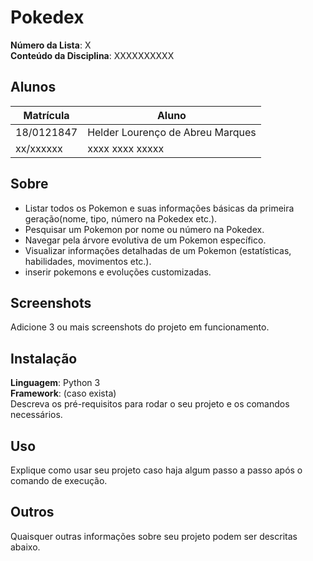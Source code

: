 # Pokedex

**Número da Lista**: X<br>
**Conteúdo da Disciplina**: XXXXXXXXXX<br>

## Alunos
|Matrícula | Aluno |
| -- | -- |
| 18/0121847  |  Helder Lourenço de Abreu Marques |
| xx/xxxxxx  |  xxxx xxxx xxxxx |

## Sobre 
- Listar todos os Pokemon e suas informações básicas da primeira geração(nome, tipo, número na Pokedex etc.). 
- Pesquisar um Pokemon por nome ou número na Pokedex.
- Navegar pela árvore evolutiva de um Pokemon específico.
- Visualizar informações detalhadas de um Pokemon (estatísticas, habilidades, movimentos etc.).
- inserir pokemons e evoluções customizadas.

## Screenshots
Adicione 3 ou mais screenshots do projeto em funcionamento.

## Instalação 
**Linguagem**: Python 3<br>
**Framework**: (caso exista)<br>
Descreva os pré-requisitos para rodar o seu projeto e os comandos necessários.

## Uso 
Explique como usar seu projeto caso haja algum passo a passo após o comando de execução.

## Outros 
Quaisquer outras informações sobre seu projeto podem ser descritas abaixo.




